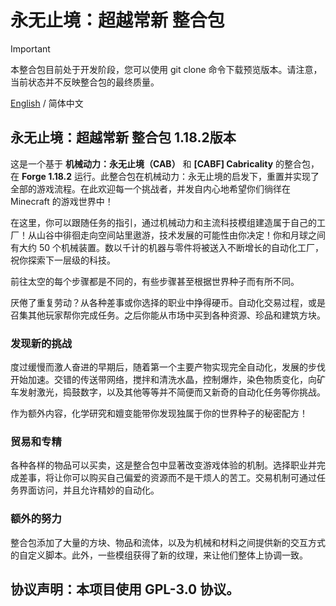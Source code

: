 # 永无止境：超越常新 整合包

> [!IMPORTANT]
> 本整合包目前处于开发阶段，您可以使用 git clone 命令下载预览版本。请注意，当前状态并不反映整合包的最终质量。

[English](README.md) / 简体中文

## 永无止境：超越常新 整合包 1.18.2版本

这是一个基于 **机械动力：永无止境（CAB）** 和 **[CABF] Cabricality** 的整合包，在 **Forge 1.18.2** 运行。此整合包在机械动力：永无止境的启发下，重置并实现了全部的游戏流程。在此欢迎每一个挑战者，并发自内心地希望你们徜徉在 Minecraft 的游戏世界中！

在这里，你可以跟随任务的指引，通过机械动力和主流科技模组建造属于自己的工厂！从山谷中徘徊走向空间站里遨游，技术发展的可能性由你决定！你和月球之间有大约 50 个机械装置。数以千计的机器与零件将被送入不断增长的自动化工厂，祝你探索下一层级的科技。

前往太空的每个步骤都是不同的，有些步骤甚至根据世界种子而有所不同。

厌倦了重复劳动？从各种差事或你选择的职业中挣得硬币。自动化交易过程，或是召集其他玩家帮你完成任务。之后你能从市场中买到各种资源、珍品和建筑方块。

### 发现新的挑战

度过缓慢而激人奋进的早期后，随着第一个主要产物实现完全自动化，发展的步伐开始加速。交错的传送带网络，搅拌和清洗水晶，控制爆炸，染色物质变化，向矿车发射激光，捣鼓数字，以及其他等等并不简便而又新奇的自动化任务等你挑战。

作为额外内容，化学研究和嬗变能带你发现独属于你的世界种子的秘密配方！

### 贸易和专精

各种各样的物品可以买卖，这是整合包中显著改变游戏体验的机制。选择职业并完成差事，将让你可以购买自己偏爱的资源而不是干烦人的苦工。交易机制可通过任务界面访问，并且允许精妙的自动化。

### 额外的努力

整合包添加了大量的方块、物品和流体，以及为机械和材料之间提供新的交互方式的自定义脚本。此外，一些模组获得了新的纹理，来让他们整体上协调一致。

## 协议声明：本项目使用 GPL-3.0 协议。